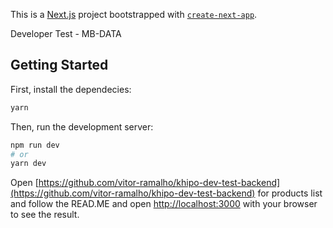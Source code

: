 This is a [Next.js](https://nextjs.org/) project bootstrapped with [`create-next-app`](https://github.com/vercel/next.js/tree/canary/packages/create-next-app).

Developer Test - MB-DATA

## Getting Started

First, install the dependecies:

```bash
yarn
```

Then, run the development server:

```bash
npm run dev
# or
yarn dev
```

Open [https://github.com/vitor-ramalho/khipo-dev-test-backend](https://github.com/vitor-ramalho/khipo-dev-test-backend) for products list and follow the READ.ME and open [http://localhost:3000](http://localhost:3000) with your browser to see the result.